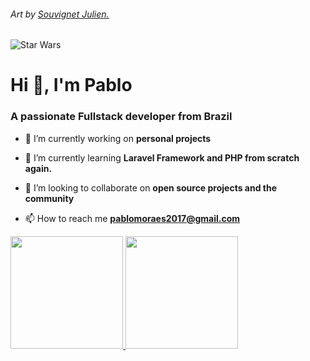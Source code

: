 ###### Art by [Souvignet Julien.](https://www.artstation.com/newah)
![Star Wars](https://cdnb.artstation.com/p/assets/images/images/009/779/033/original/souvignet-julien-souvignet-julien-gifv2.gif?1520866586)

<h1>Hi 👋, I'm Pablo</h1>
<h3>A passionate Fullstack developer from Brazil</h3>

- 🔭 I’m currently working on **personal projects**

- 🌱 I’m currently learning **Laravel Framework and PHP from scratch again.**

- 👯 I’m looking to collaborate on **open source projects and the community**

- 📫 How to reach me **pablomoraes2017@gmail.com**

 <div>
  <a href="https://github.com/pablo-moraes">
  <img height="180em" src="https://github-readme-stats.vercel.app/api?username=pablo-moraes&show_icons=true&theme=tokyonight&include_all_commits=true&count_private=true"/>
  <img height="180em" src="https://github-readme-stats.vercel.app/api/top-langs/?username=pablo-moraes&layout=compact&langs_count=7&theme=tokyonight"/>
</div>
